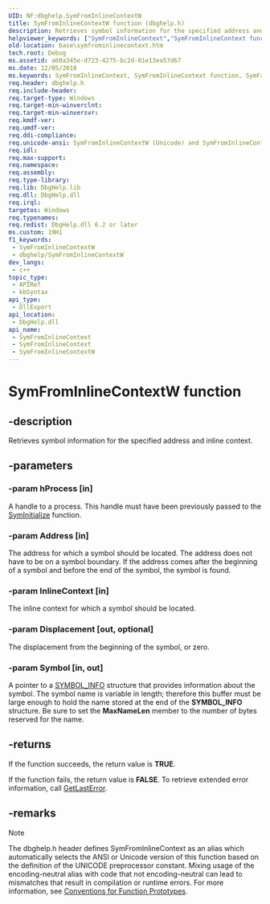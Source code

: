 ```yaml
---
UID: NF:dbghelp.SymFromInlineContextW
title: SymFromInlineContextW function (dbghelp.h)
description: Retrieves symbol information for the specified address and inline context.
helpviewer_keywords: ["SymFromInlineContext","SymFromInlineContext function","SymFromInlineContextW","base.symfrominlinecontext","dbghelp/SymFromInlineContext","dbghelp/SymFromInlineContextW"]
old-location: base\symfrominlinecontext.htm
tech.root: Debug
ms.assetid: a60a345e-d723-4275-bc2d-01e13ea57d67
ms.date: 12/05/2018
ms.keywords: SymFromInlineContext, SymFromInlineContext function, SymFromInlineContextW, base.symfrominlinecontext, dbghelp/SymFromInlineContext, dbghelp/SymFromInlineContextW
req.header: dbghelp.h
req.include-header: 
req.target-type: Windows
req.target-min-winverclnt: 
req.target-min-winversvr: 
req.kmdf-ver: 
req.umdf-ver: 
req.ddi-compliance: 
req.unicode-ansi: SymFromInlineContextW (Unicode) and SymFromInlineContext (ANSI)
req.idl: 
req.max-support: 
req.namespace: 
req.assembly: 
req.type-library: 
req.lib: DbgHelp.lib
req.dll: DbgHelp.dll
req.irql: 
targetos: Windows
req.typenames: 
req.redist: DbgHelp.dll 6.2 or later
ms.custom: 19H1
f1_keywords:
 - SymFromInlineContextW
 - dbghelp/SymFromInlineContextW
dev_langs:
 - c++
topic_type:
 - APIRef
 - kbSyntax
api_type:
 - DllExport
api_location:
 - DbgHelp.dll
api_name:
 - SymFromInlineContext
 - SymFromInlineContext
 - SymFromInlineContextW
---
```


# SymFromInlineContextW function


## -description

Retrieves symbol information for the specified address and inline context.

## -parameters

### -param hProcess [in]

A handle to a process. This handle must have been previously passed to the 
      <a href="https://docs.microsoft.com/windows/desktop/api/dbghelp/nf-dbghelp-syminitialize">SymInitialize</a> function.

### -param Address [in]

The address for which a symbol should be located. The address does not have to be on a symbol boundary. If 
      the address comes after the beginning of a symbol and before the end of the symbol, the symbol is found.

### -param InlineContext [in]

The inline context for which a symbol should be located.

### -param Displacement [out, optional]

The displacement from the beginning of the symbol, or zero.

### -param Symbol [in, out]

A pointer to a <a href="https://docs.microsoft.com/windows/desktop/api/dbghelp/ns-dbghelp-symbol_info">SYMBOL_INFO</a> structure that 
      provides information about the symbol. The symbol name is variable in length; therefore this buffer must be 
      large enough to hold the name stored at the end of the 
      <b>SYMBOL_INFO</b> structure. Be sure to set the 
      <b>MaxNameLen</b> member to the number of bytes reserved for the name.

## -returns

If the function succeeds, the return value is <b>TRUE</b>.

If the function fails, the return value is <b>FALSE</b>. To retrieve extended error 
       information, call <a href="https://docs.microsoft.com/windows/desktop/api/errhandlingapi/nf-errhandlingapi-getlasterror">GetLastError</a>.

## -remarks

> [!NOTE]
> The dbghelp.h header defines SymFromInlineContext as an alias which automatically selects the ANSI or Unicode version of this function based on the definition of the UNICODE preprocessor constant. Mixing usage of the encoding-neutral alias with code that not encoding-neutral can lead to mismatches that result in compilation or runtime errors. For more information, see [Conventions for Function Prototypes](/windows/win32/intl/conventions-for-function-prototypes).

